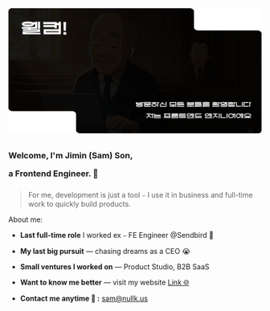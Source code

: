<a href="https://nullk.us">
  <picture>
    <source media="(prefers-color-scheme: dark)" srcset="./assets/banner-dark.svg">
    <img alt="SafeTheCode Welcome Banner" src="./assets/banner-light.svg">
  </picture>
</a>

### <b style="line-height: 36px">Welcome, I'm Jimin (Sam) Son, <br/> a Frontend Engineer.</b> 👋

> For me, development is just a tool ⎯ I use it in business and full-time work to quickly build products.

About me:

- **Last full-time role** I worked ex ⎯ FE Engineer @Sendbird 👾

- **My last big pursuit** — chasing dreams as a CEO 😭

- **Small ventures I worked on** — Product Studio, B2B SaaS

- **Want to know me better** — visit my website [Link 🌐](https://nullk.us)

- **Contact me anytime 💌 :** <a href="mailto:sam@nullk.us">sam@nullk.us</a>
